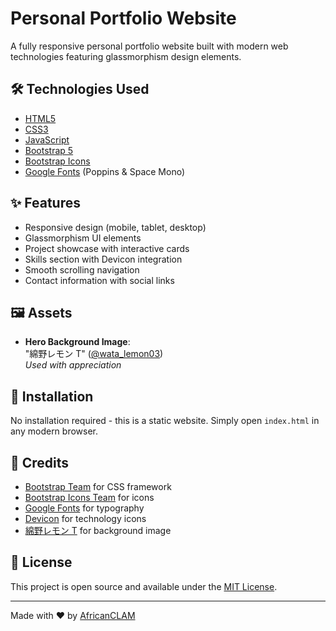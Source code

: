 # Personal Portfolio Website

A fully responsive personal portfolio website built with modern web technologies featuring glassmorphism design elements.

## 🛠️ Technologies Used

- [HTML5](https://developer.mozilla.org/en-US/docs/Web/HTML)
- [CSS3](https://developer.mozilla.org/en-US/docs/Web/CSS)
- [JavaScript](https://developer.mozilla.org/en-US/docs/Web/JavaScript)
- [Bootstrap 5](https://getbootstrap.com/docs/5.3/getting-started/introduction/)
- [Bootstrap Icons](https://icons.getbootstrap.com/)
- [Google Fonts](https://fonts.google.com/) (Poppins & Space Mono)

## ✨ Features

- Responsive design (mobile, tablet, desktop)
- Glassmorphism UI elements
- Project showcase with interactive cards
- Skills section with Devicon integration
- Smooth scrolling navigation
- Contact information with social links

## 🖼️ Assets

- **Hero Background Image**:  
  "綿野レモン T" ([@wata_lemon03](https://x.com/wata_lemon03))  
  *Used with appreciation*

## 🚀 Installation

No installation required - this is a static website. Simply open `index.html` in any modern browser.

## 📝 Credits

- [Bootstrap Team](https://getbootstrap.com/) for CSS framework
- [Bootstrap Icons Team](https://icons.getbootstrap.com/) for icons
- [Google Fonts](https://fonts.google.com/) for typography
- [Devicon](https://devicon.dev/) for technology icons
- [綿野レモン T](https://x.com/wata_lemon03) for background image

## 📜 License

This project is open source and available under the [MIT License](./LICENSE).

---

Made with ❤️ by [AfricanCLAM](https://github.com/AfricanCLAM)